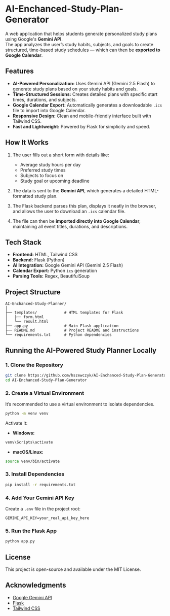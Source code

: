 # AI-Enchanced-Study-Plan-Generator

A web application that helps students generate personalized study plans using Google's **Gemini API**.  
The app analyzes the user’s study habits, subjects, and goals to create structured, time-based study schedules — which can then be **exported to Google Calendar**.


## Features

- **AI-Powered Personalization:** Uses Gemini API (Gemini 2.5 Flash) to generate study plans based on your study habits and goals.  
- **Time-Structured Sessions:** Creates detailed plans with specific start times, durations, and subjects.  
- **Google Calendar Export:** Automatically generates a downloadable `.ics` file to import into Google Calendar.  
- **Responsive Design:** Clean and mobile-friendly interface built with Tailwind CSS.  
- **Fast and Lightweight:** Powered by Flask for simplicity and speed.


## How It Works

1. The user fills out a short form with details like:
   - Average study hours per day  
   - Preferred study times  
   - Subjects to focus on  
   - Study goal or upcoming deadline  

2. The data is sent to the **Gemini API**, which generates a detailed HTML-formatted study plan.  

3. The Flask backend parses this plan, displays it neatly in the browser, and allows the user to download an `.ics` calendar file.

4. The file can then be **imported directly into Google Calendar**, maintaining all event titles, durations, and descriptions.


## Tech Stack

- **Frontend:** HTML, Tailwind CSS  
- **Backend:** Flask (Python)  
- **AI Integration:** Google Gemini API (Gemini 2.5 Flash)  
- **Calendar Export:** Python `ics` generation  
- **Parsing Tools:** Regex, BeautifulSoup  


## Project Structure

```
AI-Enchanced-Study-Planner/
│
├── templates/            # HTML templates for Flask
│   ├── form.html
│   └── result.html
├── app.py                # Main Flask application
├── README.md             # Project README and instructions
└── requirements.txt      # Python dependencies
```


## Running the AI-Powered Study Planner Locally

### 1. **Clone the Repository**
```bash
git clone https://github.com/hszewczyk/AI-Enchanced-Study-Plan-Generator.git
cd AI-Enchanced-Study-Plan-Generator
```


### 2. **Create a Virtual Environment**
It’s recommended to use a virtual environment to isolate dependencies.

```bash
python -m venv venv
```

Activate it:

- **Windows:**
```bash
venv\Scripts\activate
```
- **macOS/Linux:**
```bash
source venv/bin/activate
```


### 3. **Install Dependencies**
```bash
pip install -r requirements.txt
```


### 4. **Add Your Gemini API Key**
Create a `.env` file in the project root:

```
GEMINI_API_KEY=your_real_api_key_here
```


### 5. **Run the Flask App**
```bash
python app.py
```


## License

This project is open-source and available under the MIT License.


## Acknowledgments

- [Google Gemini API](https://ai.google/)  
- [Flask](https://flask.palletsprojects.com/)  
- [Tailwind CSS](https://tailwindcss.com/)
